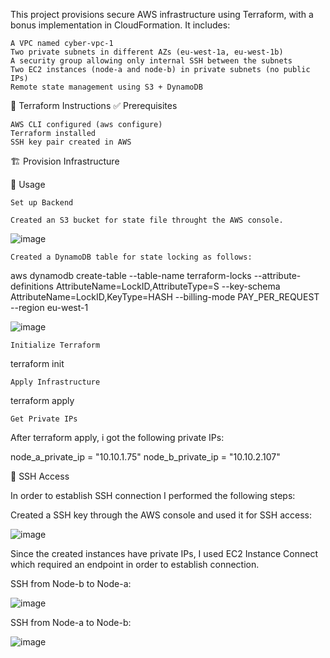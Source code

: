 This project provisions secure AWS infrastructure using Terraform, with a bonus implementation in CloudFormation. It includes:

    A VPC named cyber-vpc-1
    Two private subnets in different AZs (eu-west-1a, eu-west-1b)
    A security group allowing only internal SSH between the subnets
    Two EC2 instances (node-a and node-b) in private subnets (no public IPs)
    Remote state management using S3 + DynamoDB

🚀 Terraform Instructions
✅ Prerequisites

    AWS CLI configured (aws configure)
    Terraform installed
    SSH key pair created in AWS

🏗️ Provision Infrastructure

🚀 Usage

    Set up Backend

    Created an S3 bucket for state file throught the AWS console.

![image](https://github.com/user-attachments/assets/7859ffeb-6cc5-48a1-a00f-616e2afc6d42)


    Created a DynamoDB table for state locking as follows:

aws dynamodb create-table
--table-name terraform-locks
--attribute-definitions AttributeName=LockID,AttributeType=S
--key-schema AttributeName=LockID,KeyType=HASH
--billing-mode PAY_PER_REQUEST
--region eu-west-1

![image](https://github.com/user-attachments/assets/5c6ce314-5ac9-440d-8027-98fc023ac0ec)


    Initialize Terraform

terraform init

    Apply Infrastructure

terraform apply

    Get Private IPs

After terraform apply, i got the following private IPs:

node_a_private_ip = "10.10.1.75" node_b_private_ip = "10.10.2.107"

🔐 SSH Access

In order to establish SSH connection I performed the following steps:

Created a SSH key through the AWS console and used it for SSH access:

![image](https://github.com/user-attachments/assets/fbe87c91-2e8a-473d-8a51-6580345066ee)


Since the created instances have private IPs, I used EC2 Instance Connect which required an endpoint in order to establish connection.

SSH from Node-b to Node-a:

![image](https://github.com/user-attachments/assets/ec010c94-58dd-45f7-bb06-8bffc6e8165b)


SSH from Node-a to Node-b:

![image](https://github.com/user-attachments/assets/2cc8e313-864b-4661-b98f-000dd98ed590)
